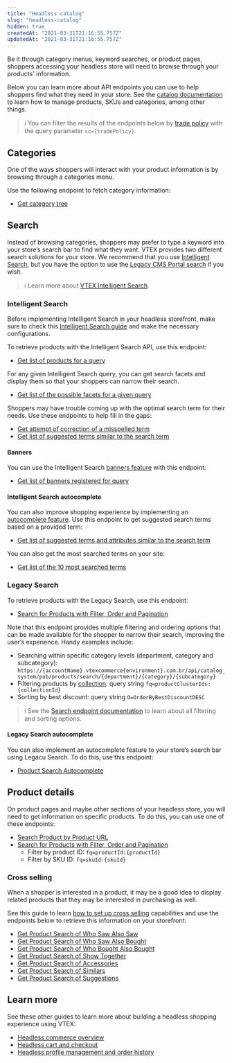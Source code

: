 ```yaml
---
title: "Headless catalog"
slug: "headless-catalog"
hidden: true
createdAt: "2021-03-31T21:16:55.757Z"
updatedAt: "2021-03-31T21:16:55.757Z"
---
```


Be it through category menus, keyword searches, or product pages, shoppers accessing your headless store will need to browse through your products' information.

Below you can learn more about API endpoints you can use to help shoppers find what they need in your store. See the [catalog documentation](https://help.vtex.com/en/tracks/catalog-101--5AF0XfnjfWeopIFBgs3LIQ/3rA2tTpIoEXdv2nzC27zxR) to learn how to manage products, SKUs and categories, among other things.

>ℹ️ You can filter the results of the endpoints below by [trade policy](https://help.vtex.com/en/tutorial/how-trade-policies-work--6Xef8PZiFm40kg2STrMkMV?&utm_source=autocomplete) with the query parameter `sc={tradePolicy}`.

## Categories

One of the ways shoppers will interact with your product information is by browsing through a categories menu.

Use the following endpoint to fetch category information:

- [Get category tree](https://developers.vtex.com/docs/api-reference/catalog-api#get-/api/catalog_system/pub/category/tree/-categoryLevels-)

## Search

Instead of browsing categories, shoppers may prefer to type a keyword into your store’s search bar to find what they want. VTEX provides two different search solutions for your store. We recommend that you use [Intelligent Search](#intelligent-search), but you have the option to use the [Legacy CMS Portal search](#legacy-search) if you wish.

>ℹ️ Learn more about [VTEX Intelligent Search](https://help.vtex.com/tracks/vtex-intelligent-search--19wrbB7nEQcmwzDPl1l4Cb/3qgT47zY08biLP3d5os3DG).

### Intelligent Search

Before implementing Intelligent Search in your headless storefront, make sure to check this [Intelligent Search guide](https://help.vtex.com/tracks/vtex-intelligent-search--19wrbB7nEQcmwzDPl1l4Cb/3qgT47zY08biLP3d5os3DG) and make the necessary configurations.

To retrieve products with the Intelligent Search API, use this endpoint:

- [Get list of products for a query](https://developers.vtex.com/docs/api-reference/intelligent-search-api#get-/product_search/-facets-)

For any given Intelligent Search query, you can get search facets and display them so that your shoppers can narrow their search.

- [Get list of the possible facets for a given query](https://developers.vtex.com/docs/api-reference/intelligent-search-api#get-/facets/-facets-)

Shoppers may have trouble coming up with the optimal search term for their needs. Use these endpoints to help fill in the gaps:

- [Get attempt of correction of a misspelled term](https://developers.vtex.com/docs/api-reference/intelligent-search-api#get-/correction_search)
- [Get list of suggested terms similar to the search term](https://developers.vtex.com/docs/api-reference/intelligent-search-api#get-/search_suggestions)

#### Banners

You can use the Intelligent Search [banners feature](https://help.vtex.com/en/tracks/vtex-intelligent-search--19wrbB7nEQcmwzDPl1l4Cb/4ViKEivLJtJsvpaW0aqIQ5) with this endpoint:

- [Get list of banners registered for query](https://developers.vtex.com/docs/api-reference/intelligent-search-api#get-/banners/-facets-)

#### Intelligent Search autocomplete

You can also improve shopping experience by implementing an [autocomplete feature](https://help.vtex.com/tracks/vtex-intelligent-search--19wrbB7nEQcmwzDPl1l4Cb/4gXFsEWjF7QF7UtI2GAvhL). Use this endpoint to get suggested search terms based on a provided term:

- [Get list of suggested terms and attributes similar to the search term](https://developers.vtex.com/docs/api-reference/intelligent-search-api#get-/autocomplete_suggestions)

You can also get the most searched terms on your site:

- [Get list of the 10 most searched terms](https://developers.vtex.com/docs/api-reference/intelligent-search-api#get-/top_searches)

### Legacy Search

To retrieve products with the Legacy Search, use this endpoint:

- [Search for Products with Filter, Order and Pagination](https://developers.vtex.com/docs/api-reference/search-api#get-/api/catalog_system/pub/products/search)

Note that this endpoint provides multiple filtering and ordering options that can be made available for the shopper to narrow their search, improving the user’s experience. Handy examples include:

- Searching within specific category levels (department, category and subcategory): `https://{accountName}.vtexcommerce{environment}.com.br/api/catalog_system/pub/products/search/{department}/{category}/{subcategory}`
- Filtering products by [collection](https://help.vtex.com/en/tracks/catalog-101--5AF0XfnjfWeopIFBgs3LIQ/4hN41yU8IPeb8HKmmaXoca): query string `fq=productClusterIds:{collectionId}`
- Sorting by best discount: query string `O=OrderByBestDiscountDESC`

>ℹ️ See the [Search endpoint documentation](https://developers.vtex.com/docs/api-reference/search-api#get-/api/catalog_system/pub/products/search) to learn about all filtering and sorting options.

#### Legacy Search autocomplete

You can also implement an autocomplete feature to your store’s search bar using Legacu Search. To do this, use this endpoint:

- [Product Search Autocomplete](https://developers.vtex.com/docs/api-reference/search-api#get-/buscaautocomplete)

## Product details

On product pages and maybe other sections of your headless store, you will need to get information on specific products. To do this, you can use one of these endpoints:

- [Search Product by Product URL](https://developers.vtex.com/docs/api-reference/search-api#get-/api/catalog_system/pub/products/search/-product-text-link-/p)
- [Search for Products with Filter, Order and Pagination](https://developers.vtex.com/docs/api-reference/search-api#get-/api/catalog_system/pub/products/search)
  - Filter by product ID: `fq=productId:{productId}`
  - Filter by SKU ID: `fq=skuId:{skuId}`

### Cross selling

When a shopper is interested in a product, it may be a good idea to display related products that they may be interested in purchasing as well.

See this guide  to learn [how to set up cross selling](https://help.vtex.com/en/tutorial/configurando-produto-similar-sugestoes-acessorios-e-genericos--tutorials_280) capabilities and use the endpoints below to retrieve this information on your storefront:

- [Get Product Search of Who Saw Also Saw](https://developers.vtex.com/docs/api-reference/search-api#get-/api/catalog_system/pub/products/crossselling/whosawalsosaw/-productId-)
- [Get Product Search of Who Saw Also Bought](https://developers.vtex.com/docs/api-reference/search-api#get-/api/catalog_system/pub/products/crossselling/whosawalsobought/-productId-)
- [Get Product Search of Who Bought Also Bought](https://developers.vtex.com/docs/api-reference/search-api#get-/api/catalog_system/pub/products/crossselling/whoboughtalsobought/-productId-)
- [Get Product Search of Show Together](https://developers.vtex.com/docs/api-reference/search-api#get-/api/catalog_system/pub/products/crossselling/showtogether/-productId-)
- [Get Product Search of Accessories](https://developers.vtex.com/docs/api-reference/search-api#get-/api/catalog_system/pub/products/crossselling/accessories/-productId-)
- [Get Product Search of Similars](https://developers.vtex.com/docs/api-reference/search-api#get-/api/catalog_system/pub/products/crossselling/similars/-productId-)
- [Get Product Search of Suggestions](https://developers.vtex.com/docs/api-reference/search-api#get-/api/catalog_system/pub/products/crossselling/suggestions/-productId-)

## Learn more

See these other guides to learn more about building a headless shopping experience using VTEX:

- [Headless commerce overview](https://developers.vtex.com/docs/guides/headless-commerce)
- [Headless cart and checkout](https://developers.vtex.com/docs/guides/headless-cart-and-checkout)
- [Headless profile management and order history](https://developers.vtex.com/docs/guides/headless-profile-management-and-order-history)
